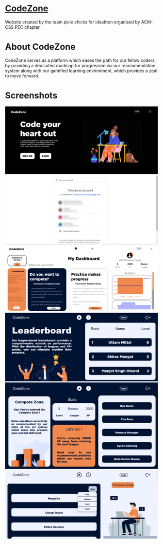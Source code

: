 # [CodeZone](https://codezone-pixie.herokuapp.com/)
Website created by the team pixie chicks for ideathon organised by ACM-CSS PEC chapter.

# About CodeZone
CodeZone serves as a platform which eases the path for our fellow coders, by providing a dedicated roadmap for progression via our recommendation system along with our gamified learning environment, which provides a zeal to move forward.

# Screenshots
![Landing](/repo/HomePageNew.png)
![Login](/repo/WebsiteLogin.png)
![Home](/repo/MainPage.png)
![Leaderboard](/repo/Leaderboard.png)
![Compete Zone](/repo/CompeteZone.png)
![Practice Zone](/repo/PracticeZone.png)
